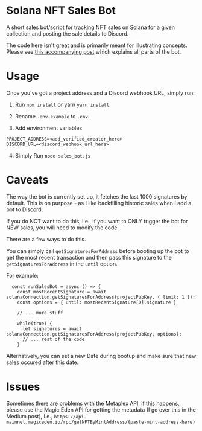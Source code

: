 # Solana NFT Sales Bot
A short sales bot/script for tracking NFT sales on Solana for a given collection and posting the sale details to Discord.

The code here isn't great and is primarily meant for illustrating concepts. Please see [this accompanying post](https://mertmumtaz.medium.com/building-an-nft-sales-bot-with-javascript-and-solana-3d7add28f995) which explains all parts of the bot.

# Usage
Once you've got a project address and a Discord webhook URL, simply run:

1. Run `npm install` or yarn `yarn install`.

2. Rename `.env-example` to `.env`.

3. Add environment variables
```
PROJECT_ADDRESS=<add_verified_creator_here>
DISCORD_URL=<discord_webhook_url_here>
```

4. Simply Run
```node sales_bot.js```

# Caveats
The way the bot is currently set up, it fetches the last 1000 signatures by default. This is on purpose - as I like backfilling historic sales when I add a bot to Discord.

If you do NOT want to do this, i.e., if you want to ONLY trigger the bot for NEW sales, you will need to modify the code.

There are a few ways to do this.

You can simply call `getSignaturesForAddress` before booting up the bot to get the most recent transaction and then pass this signature to the `getSignaturesForAddress` in the `until` option. 

For example: 

```
  const runSalesBot = async () => {
    const mostRecentSignature = await solanaConnection.getSignaturesForAddress(projectPubKey, { limit: 1 });
    const options = { until: mostRecentSignature[0].signature }
 
    // ... more stuff
    
    while(true) {
      let signatures = await solanaConnection.getSignaturesForAddress(projectPubKey, options);
      // ... rest of the code
    }
```

Alternatively, you can set a new Date during bootup and make sure that new sales occured after this date.

# Issues
Sometimes there are problems with the Metaplex API, if this happens, please use the Magic Eden API for getting the metadata (I go over this in the Medium post), i.e., `https://api-mainnet.magiceden.io/rpc/getNFTByMintAddress/{paste-mint-address-here}`

